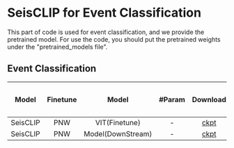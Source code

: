 # SeisCLIP for Event Classification

This part of code is used for event classification, and we provide the pretrained model. For use the code, you should put the pretrained weights under the "pretrained_models file".

## Event Classification
<div>

|      Model      |   Finetune   | Model | #Param |                                               Download | 国内下载源                                               |
| :------------: | :----------: | :----------------------: | :----: | :---------------------------------------------------------------------------------------------------: | :--------: | 
| SeisCLIP  | PNW |         VIT(Finetune)         |  -  |   [ckpt](https://drive.google.com/file/d/1KPnA62TPyYTvCOPc1n6yDW-b2CUNu_y4/view?usp=drive_link)     | [ckpt]
| SeisCLIP  | PNW |         Model(DownStream)          |  -  |   [ckpt](https://drive.google.com/file/d/1KO4VdGUeGkCkLWav718P7nj1auZqQFrb/view?usp=drive_link)     | [ckpt]

</div>
